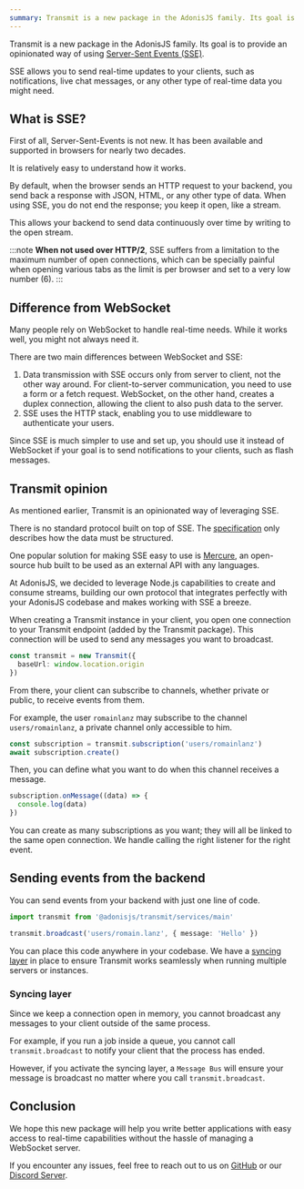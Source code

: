 ```yaml
---
summary: Transmit is a new package in the AdonisJS family. Its goal is to provide an opinionated way of using SSE.
---
```


Transmit is a new package in the AdonisJS family. Its goal is to provide an opinionated way of using [Server-Sent Events (SSE)](https://developer.mozilla.org/en-US/docs/Web/API/Server-sent_events).

SSE allows you to send real-time updates to your clients, such as notifications, live chat messages, or any other type of real-time data you might need.

## What is SSE?

First of all, Server-Sent-Events is not new. It has been available and supported in browsers for nearly two decades.

It is relatively easy to understand how it works.

By default, when the browser sends an HTTP request to your backend, you send back a response with JSON, HTML, or any other type of data. When using SSE, you do not end the response; you keep it open, like a stream.

This allows your backend to send data continuously over time by writing to the open stream.

:::note
**When not used over HTTP/2**, SSE suffers from a limitation to the maximum number of open connections, which can be specially painful when opening various tabs as the limit is per browser and set to a very low number (6).
:::

## Difference from WebSocket

Many people rely on WebSocket to handle real-time needs. While it works well, you might not always need it.

There are two main differences between WebSocket and SSE:

1. Data transmission with SSE occurs only from server to client, not the other way around. For client-to-server communication, you need to use a form or a fetch request. WebSocket, on the other hand, creates a duplex connection, allowing the client to also push data to the server.
2. SSE uses the HTTP stack, enabling you to use middleware to authenticate your users.

Since SSE is much simpler to use and set up, you should use it instead of WebSocket if your goal is to send notifications to your clients, such as flash messages.

## Transmit opinion

As mentioned earlier, Transmit is an opinionated way of leveraging SSE.

There is no standard protocol built on top of SSE. The [specification](https://html.spec.whatwg.org/multipage/server-sent-events.html#server-sent-events) only describes how the data must be structured.

One popular solution for making SSE easy to use is [Mercure](https://mercure.rocks/), an open-source hub built to be used as an external API with any languages.

At AdonisJS, we decided to leverage Node.js capabilities to create and consume streams, building our own protocol that integrates perfectly with your AdonisJS codebase and makes working with SSE a breeze.

When creating a Transmit instance in your client, you open one connection to your Transmit endpoint (added by the Transmit package). This connection will be used to send any messages you want to broadcast.

```ts
const transmit = new Transmit({
  baseUrl: window.location.origin
})
```

From there, your client can subscribe to channels, whether private or public, to receive events from them.

For example, the user `romainlanz` may subscribe to the channel `users/romainlanz`, a private channel only accessible to him.

```ts
const subscription = transmit.subscription('users/romainlanz')
await subscription.create()
```

Then, you can define what you want to do when this channel receives a message.

```ts
subscription.onMessage((data) => {
  console.log(data)
})
```

You can create as many subscriptions as you want; they will all be linked to the same open connection. We handle calling the right listener for the right event.

## Sending events from the backend

You can send events from your backend with just one line of code.

```ts
import transmit from '@adonisjs/transmit/services/main'

transmit.broadcast('users/romain.lanz', { message: 'Hello' })
```

You can place this code anywhere in your codebase. We have a [syncing layer](https://docs.adonisjs.com/guides/digging-deeper/transmit#syncing-across-multiple-servers-or-instances) in place to ensure Transmit works seamlessly when running multiple servers or instances.

### Syncing layer

Since we keep a connection open in memory, you cannot broadcast any messages to your client outside of the same process.

For example, if you run a job inside a queue, you cannot call `transmit.broadcast` to notify your client that the process has ended.

However, if you activate the syncing layer, a `Message Bus` will ensure your message is broadcast no matter where you call `transmit.broadcast`.

## Conclusion

We hope this new package will help you write better applications with easy access to real-time capabilities without the hassle of managing a WebSocket server.

If you encounter any issues, feel free to reach out to us on [GitHub](https://github.com/orgs/adonisjs/discussions) or our [Discord Server](https://discord.gg/vDcEjq6).
